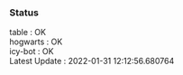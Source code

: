 ### Status


table : OK  
hogwarts : OK  
icy-bot : OK  
Latest Update : 2022-01-31 12:12:56.680764

